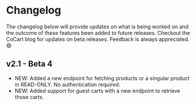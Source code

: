 # Changelog #

The changelog below will provide updates on what is being worked on and the outcome of these features been added to future releases. Checkout the CoCart blog for updates on beta releases. Feedback is always appreciated. 😄

## v2.1 - Beta 4 ##

* NEW: Added a new endpoint for fetching products or a singular product in READ-ONLY. No authentication required.
* NEW: Added support for guest carts with a new endpoint to retrieve those carts.